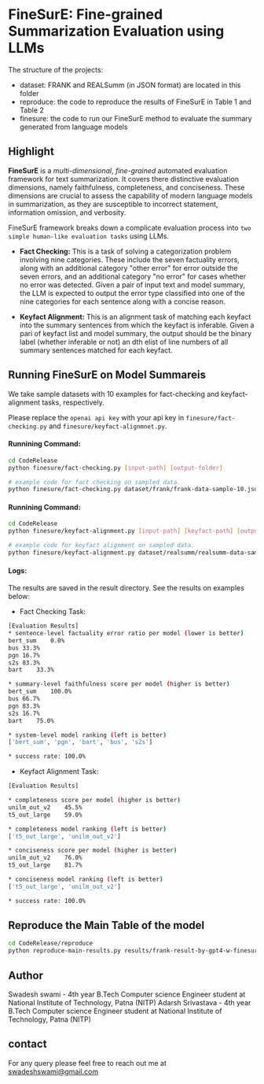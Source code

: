 # FineSurE: Fine-grained Summarization Evaluation using LLMs



The structure of the projects:
- dataset: FRANK and REALSumm (in JSON format) are located in this folder
- reproduce: the code to reproduce the results of FineSurE in Table 1 and Table 2 
- finesure: the code to run our FineSurE method to evaluate the summary generated from language models

## Highlight

**FineSurE** is a *multi-dimensional*, *fine-grained* automated evaluation framework for text summarization. It covers there distinctive evaluation dimensions, namely faithfulness, completeness, and conciseness. These dimensions are crucial to assess the capability of modern language models in summarization, as they are susceptible to incorrect statement, information omission, and verbosity.

FineSurE framework breaks down a complicate evaluation process into ```two simple human-like evaluation tasks``` using LLMs. 

- **Fact Checking:** This is a task of solving a categorization problem involving nine categories. These include the seven factuality errors, along with an additional category "other error" for error outside the seven errors, and an additional category "no error" for cases whether no error was detected. Given a pair of input text and model summary, the LLM is expected to output the error type classified into one of the nine categories for each sentence along with a concise reason.
  
- **Keyfact Alignment:** This is an alignment task of matching each keyfact into the summary sentences from which the keyfact is inferable. Given a pari of keyfact list and model summary, the output should be the binary label (whether inferable or not) an dth elist of line numbers of all summary sentences matched for each keyfact.


## Running FineSurE on Model Summareis

We take sample datasets with 10 examples for fact-checking and keyfact-alignment tasks, respectively.

Please replace the ```openai api key``` with your api key in ```finesure/fact-checking.py``` and ```finesure/keyfact-alignmnet.py```.

#### Runnining Command:
```bash
cd CodeRelease
python finesure/fact-checking.py [input-path] [output-folder]

# example code for fact checking on sampled data.
python finesure/fact-checking.py dataset/frank/frank-data-sample-10.json result/fact-checking
```

#### Runnining Command:
```bash
cd CodeRelease
python finesure/keyfact-alignment.py [input-path] [keyfact-path] [output-folder]

# example code for keyfact alignment on sampled data.
python finesure/keyfact-alignment.py dataset/realsumm/realsumm-data-sample-10.json dataset/realsumm/human-keyfact-list.json result/keyfact-alignment
```

#### Logs:

The results are saved in the result directory. See the results on examples below:

* Fact Checking Task:
```bash 
[Evaluation Results]
* sentence-level factuality error ratio per model (lower is better)
bert_sum	0.0%
bus	33.3%
pgn	16.7%
s2s	83.3%
bart	33.3%

* summary-level faithfulness score per model (higher is better)
bert_sum	100.0%
bus	66.7%
pgn	83.3%
s2s	16.7%
bart	75.0%

* system-level model ranking (left is better)
['bert_sum', 'pgn', 'bart', 'bus', 's2s']

* success rate: 100.0%
```

* Keyfact Alignment Task:
```bash 
[Evaluation Results]

* completeness score per model (higher is better)
unilm_out_v2	45.5%
t5_out_large	59.0%

* completeness model ranking (left is better)
['t5_out_large', 'unilm_out_v2']

* conciseness score per model (higher is better)
unilm_out_v2	76.0%
t5_out_large	81.7%

* conciseness model ranking (left is better)
['t5_out_large', 'unilm_out_v2']

* success rate: 100.0%
```

## Reproduce the Main Table of the model

```bash
cd CodeRelease/reproduce
python reproduce-main-results.py results/frank-result-by-gpt4-w-finesure.json results/realsumm-result-by-gpt4-w-finesure.json
```


## Author

Swadesh swami - 4th year B.Tech Computer science Engineer student at National Institute of Technology, Patna (NITP)
Adarsh Srivastava - 4th year B.Tech Computer science Engineer student at National Institute of Technology, Patna (NITP)


## contact

For any query please feel free to reach out me at [swadeshswami@gmail.com](mailto:swadeshswami@gmail.com)
